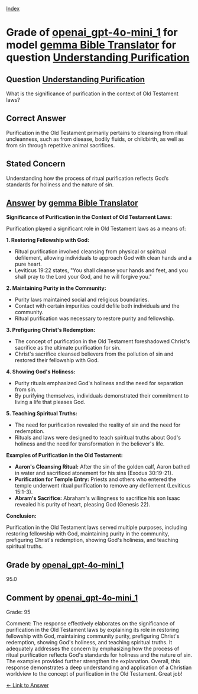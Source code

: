 
[Index](../../../../index.md)
# Grade of [openai_gpt-4o-mini_1](../../../grading_models/openai_gpt-4o-mini_1.md) for model [gemma Bible Translator](../../../answering_models/gemma_Bible_Translator.md) for question [Understanding Purification](../../../questions/Understanding_Purification.md)

## Question [Understanding Purification](../../../questions/Understanding_Purification.md)
What is the significance of purification in the context of Old Testament laws?

## Correct Answer
Purification in the Old Testament primarily pertains to cleansing from ritual uncleanness, such as from disease, bodily fluids, or childbirth, as well as from sin through repetitive animal sacrifices.

## Stated Concern
Understanding how the process of ritual purification reflects God’s standards for holiness and the nature of sin.

## [Answer](../Understanding_Purification.md) by [gemma Bible Translator](../../../answering_models/gemma_Bible_Translator.md)
**Significance of Purification in the Context of Old Testament Laws:**

Purification played a significant role in Old Testament laws as a means of:

**1. Restoring Fellowship with God:**

- Ritual purification involved cleansing from physical or spiritual defilement, allowing individuals to approach God with clean hands and a pure heart.
- Leviticus 19:22 states, "You shall cleanse your hands and feet, and you shall pray to the Lord your God, and he will forgive you."

**2. Maintaining Purity in the Community:**

- Purity laws maintained social and religious boundaries.
- Contact with certain impurities could defile both individuals and the community.
- Ritual purification was necessary to restore purity and fellowship.

**3. Prefiguring Christ's Redemption:**

- The concept of purification in the Old Testament foreshadowed Christ's sacrifice as the ultimate purification for sin.
- Christ's sacrifice cleansed believers from the pollution of sin and restored their fellowship with God.

**4. Showing God's Holiness:**

- Purity rituals emphasized God's holiness and the need for separation from sin.
- By purifying themselves, individuals demonstrated their commitment to living a life that pleases God.

**5. Teaching Spiritual Truths:**

- The need for purification revealed the reality of sin and the need for redemption.
- Rituals and laws were designed to teach spiritual truths about God's holiness and the need for transformation in the believer's life.

**Examples of Purification in the Old Testament:**

- **Aaron's Cleansing Ritual:** After the sin of the golden calf, Aaron bathed in water and sacrificed atonement for his sins (Exodus 30:19-21).
- **Purification for Temple Entry:** Priests and others who entered the temple underwent ritual purification to remove any defilement (Leviticus 15:1-3).
- **Abram's Sacrifice:** Abraham's willingness to sacrifice his son Isaac revealed his purity of heart, pleasing God (Genesis 22).

**Conclusion:**

Purification in the Old Testament laws served multiple purposes, including restoring fellowship with God, maintaining purity in the community, prefiguring Christ's redemption, showing God's holiness, and teaching spiritual truths.

## Grade by [openai_gpt-4o-mini_1](../../../grading_models/openai_gpt-4o-mini_1.md)
95.0

## Comment by [openai_gpt-4o-mini_1](../../../grading_models/openai_gpt-4o-mini_1.md)
Grade: 95

Comment: The response effectively elaborates on the significance of purification in the Old Testament laws by explaining its role in restoring fellowship with God, maintaining community purity, prefiguring Christ's redemption, showing God's holiness, and teaching spiritual truths. It adequately addresses the concern by emphasizing how the process of ritual purification reflects God's standards for holiness and the nature of sin. The examples provided further strengthen the explanation. Overall, this response demonstrates a deep understanding and application of a Christian worldview to the concept of purification in the Old Testament. Great job!

[&lt;- Link to Answer](../Understanding_Purification.md)
